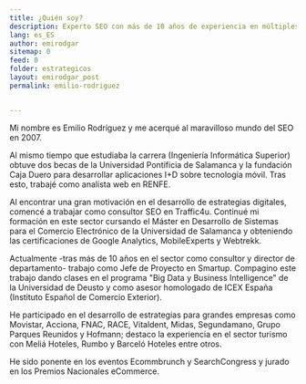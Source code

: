 ```yaml
---
title: ¿Quién soy?
description: Experto SEO con más de 10 años de experiencia en múltiples agencias, países y proyectos. Hablemos, es gratis.
lang: es_ES
author: emirodgar
sitemap: 0
feed: 0
folder: estrategicos
layout: emirodgar_post
permalink: emilio-rodriguez


---
```


Mi nombre es Emilio Rodríguez y me acerqué al maravilloso mundo del SEO en 2007.

Al mismo tiempo que estudiaba la carrera (Ingeniería Informática Superior) obtuve dos becas de la Universidad Pontificia de Salamanca y la fundación Caja Duero para desarrollar aplicaciones I+D sobre tecnología móvil. Tras esto, trabajé como analista web en RENFE.  
  
Al encontrar una gran motivación en el desarrollo de estrategias digitales, comencé a trabajar como consultor SEO en Traffic4u. Continué mi formación en este sector cursando el Máster en Desarrollo de Sistemas para el Comercio Electrónico de la Universidad de Salamanca y obteniendo las certificaciones de Google Analytics, MobileExperts y Webtrekk.  
  
Actualmente -tras más de 10 años en el sector como consultor y director de departamento- trabajo como Jefe de Proyecto en Smartup. Compagino este trabajo dando clases en el programa "Big Data y Business Intelligence" de la Universidad de Deusto y como asesor homologado de ICEX España (Instituto Español de Comercio Exterior).  
  
He participado en el desarrollo de estrategias para grandes empresas como Movistar, Acciona, FNAC, RACE, Vitaldent, Midas, Segundamano, Grupo Parques Reunidos y Hofmann; destaco la experiencia en el sector turismo con Meliá Hoteles, Rumbo y Barceló Hoteles entre otros.  
  
He sido ponente en los eventos Ecommbrunch y SearchCongress y jurado en los Premios Nacionales eCommerce.
<!--stackedit_data:
eyJoaXN0b3J5IjpbLTc3NDE3NjY5OV19
-->